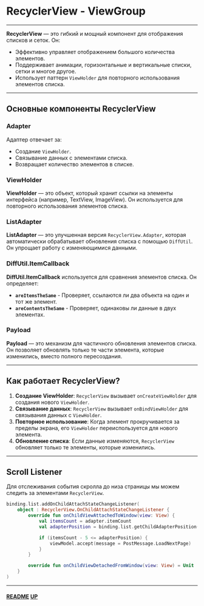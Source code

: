 # RecyclerView - ViewGroup
<a name="up"></a>

---

**RecyclerView** — это гибкий и мощный компонент для отображения списков и сеток. Он:

- Эффективно управляет отображением большого количества элементов.
- Поддерживает анимации, горизонтальные и вертикальные списки, сетки и многое другое.
- Использует паттерн `ViewHolder` для повторного использования элементов списка.

---

## Основные компоненты RecyclerView

### Adapter

Адаптер отвечает за:

- Создание `ViewHolder`.
- Связывание данных с элементами списка.
- Возвращает количество элементов в списке.

### ViewHolder

**ViewHolder** — это объект, который хранит ссылки на элементы интерфейса (например, TextView, ImageView). 
Он используется для повторного использования элементов списка.

### ListAdapter

**ListAdapter** — это улучшенная версия `RecyclerView.Adapter`, которая автоматически обрабатывает обновления списка с помощью `DiffUtil`. 
Он упрощает работу с изменяющимися данными.


### DiffUtil.ItemCallback

**DiffUtil.ItemCallback** используется для сравнения элементов списка. Он определяет:

- **`areItemsTheSame`** - Проверяет, ссылаются ли два объекта на один и тот же элемент.
- **`areContentsTheSame`** - Проверяет, одинаковы ли данные в двух элементах.

### Payload

**Payload** — это механизм для частичного обновления элементов списка. 
Он позволяет обновлять только те части элемента, которые изменились, вместо полного пересоздания.

---

## Как работает RecyclerView?

1. **Создание ViewHolder**: `RecyclerView` вызывает `onCreateViewHolder` для создания нового `ViewHolder`.
2. **Связывание данных**: `RecyclerView` вызывает `onBindViewHolder` для связывания данных с `ViewHolder`.
3. **Повторное использование**: Когда элемент прокручивается за пределы экрана, его `ViewHolder` переиспользуется для нового элемента.
4. **Обновление списка**: Если данные изменяются, `RecyclerView` обновляет только те элементы, которые изменились.

---

## Scroll Listener

Для отслеживания события скролла до низа страницы мы можем следить за элементами `RecyclerView`.

```kotlin
binding.list.addOnChildAttachStateChangeListener(
    object : RecyclerView.OnChildAttachStateChangeListener {
        override fun onChildViewAttachedToWindow(view: View) {
            val itemsCount = adapter.itemCount
            val adapterPosition = binding.list.getChildAdapterPosition(view)

            if (itemsCount - 5 <= adapterPosition) {
                viewModel.accept(message = PostMessage.LoadNextPage)
            }
        }

        override fun onChildViewDetachedFromWindow(view: View) = Unit
    }
)
```

---

#### [README](README.md) [UP](#up)
